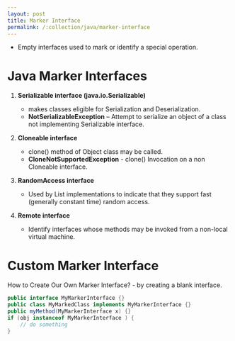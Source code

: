```yaml
---
layout: post
title: Marker Interface
permalink: /:collection/java/marker-interface
---
```


* Empty interfaces used to mark or identify a special operation.

# Java Marker Interfaces
1. **Serializable interface (java.io.Serializable)**
   - makes classes eligible for Serialization and Deserialization.
   - **NotSerializableException** – Attempt to serialize an object of a class not implementing Serializable interface.
2. **Cloneable interface**
   - clone() method of Object class may be called. 
   - **CloneNotSupportedException** - clone() Invocation on a non Cloneable interface.

3. **RandomAccess interface**
   - Used by List implementations to indicate that they support fast (generally constant time) random access.
4. **Remote interface**
   - Identify interfaces whose methods may be invoked from a non-local virtual machine.

# Custom Marker Interface
How to Create Our Own Marker Interface? - by creating a blank interface.

```java
public interface MyMarkerInterface {}
public class MyMarkedClass implements MyMarkerInterface {}
public myMethod(MyMarkerInterface x) {}
if (obj instanceof MyMarkerInterface ) {
	// do something
}
```
